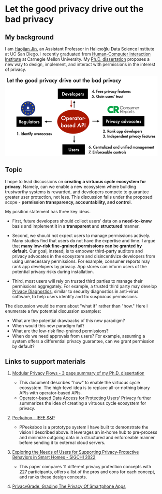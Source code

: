 # Let the good privacy drive out the bad privacy



## My background

I am [Haojian Jin](http://haojianj.in/), an Assistant Professor in Halıcıoğlu Data Science Institute at UC San Diego. I recently graduated from [Human-Computer Interaction Institute](https://www.hcii.cmu.edu/) at Carnegie Mellon University. My [Ph.D. dissertation](http://haojianj.in/resource/pdf/modular-privacy-flows-short-summary.pdf) proposes a new way to design, implement, and interact with permissions in the interest of privacy. 


![Let the good privacy drive out the bad privacy](Jin-thumbnail.png)

## Topic

I hope to lead discussions on **creating a virtuous cycle ecosystem for privacy**. Namely, can we enable a new ecosystem where building trustworthy systems is rewarded, and developers compete to guarantee greater user protection, not less.
This discussion falls under the proposed scope - **permission transparency, accountability, and control**.


My position statement has three key ideas.

- First, future developers should collect users' data on a **need-to-know** basis and implement it in a **transparent** and **structured** manner.

- Second, we should not expect users to manage permissions actively. Many studies find that users do not have the expertise and time. I argue that **many low-risk fine-grained permissions can be granted by default**. Our goal, instead, is to empower third-party auditors and privacy advocates in the ecosystem and disincentivize developers from using unnecessary permissions. For example, consumer reports may rank app developers by privacy. App stores can inform users of the potential privacy risks during installation. 

- Third, most users will rely on trusted third parties to manage their permissions aggregately. For example, a trusted third party may develop [Privacy Diagnostics](http://haojianj.in/resource/pdf/privacy-speeddating.pdf), similar to security
diagnostics in anti-virus software, to help users identify and fix suspicious permissions. 


The discussion would be more about "what if" rather than "how." 
Here I enumerate a few potential discussion examples: 

- What are the potential drawbacks of this new paradigm?
- When would this new paradigm fail?
- What are the low-risk fine-grained permissions? 
- When do we need approvals from users? For example, assuming a system offers a differential privacy guarantee, can we grant permission by default? 


## Links to support materials

1. [Modular Privacy Flows - 3 page summary of my Ph.D. dissertation](http://haojianj.in/resource/pdf/modular-privacy-flows-short-summary.pdf) 
    - This document describes "how" to enable the virtuous cycle ecosystem. The high-level idea is to replace all-or-nothing binary APIs with operator-based APIs. 
    - [Operator-based Data Access for Protecting Users' Privacy](http://haojianj.in/presentations/2022-09-15-HDSI-industry.pdf) further summarizes the idea of creating a virtuous cycle ecosystem for privacy. 

2. [Peekaboo - IEEE S&P](http://haojianj.in/resource/pdf/peekaboo-oakland22.pdf)
    - PPeekaboo is a prototype system I have built to demonstrate the vision I described above. It leverages an in-home hub to pre-process and minimize outgoing data in a structured and enforceable manner before sending it to external cloud servers.

3. [Exploring the Needs of Users for Supporting Privacy-Protective Behaviors in Smart Homes - SIGCHI 2022](http://haojianj.in/resource/pdf/privacy-speeddating.pdf)
    - This paper compares 11 different privacy protection concepts with 227 participants, offers a list of the pros and cons for each concept, and ranks these design concepts.

4. [PrivacyGrade: Grading The Privacy Of Smartphone Apps](http://privacygrade.org/)
